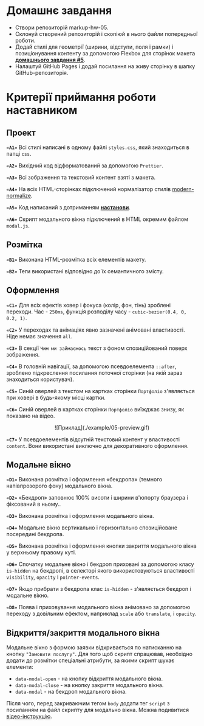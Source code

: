 # Домашнє завдання

- Створи репозиторій markup-hw-05.
- Склонуй створений репозиторій і скопіюй в нього файли попередньої роботи.
- Додай стилі для геометрії (ширини, відступи, поля і рамки) і позиціонування контенту за допомогою Flexbox для сторінок макета **[домашнього завдання #5](https://www.figma.com/file/1ehrLBauvVFu4mVhxsHzyZ/Web-Studio-(Version-2.1)?node-id=1%3A2125)**.
- Налаштуй GitHub Pages і додай посилання на живу сторінку в шапку GitHub-репозиторія.

# Критерії приймання роботи наставником

## Проект

**`«A1»`** Всі стилі написані в одному файлі `styles.css`, який знаходиться в папці `css`.

**`«A2»`** Вихідний код відформатований за допомогою `Prettier`.

**`«A3»`** Всі зображення та текстовий контент взяті з макета.

**`«A4»`** На всіх HTML-сторінках підключений нормалізатор стилів [modern-normalize](https://github.com/sindresorhus/modern-normalize).

**`«A5»`** Код написаний з дотриманням **[настанови](https://codeguide.co/)**.

**`«A6»`** Скрипт модального вікна підключений в HTML окремим файлом `modal.js`.

## Розмітка

**`«B1»`** Виконана HTML-розмітка всіх елементів макету.

**`«B2»`** Теги використані відповідно до їх семантичного змісту.

## Оформлення

**`«C1»`** Для всіх ефектів ховер і фокуса (колір, фон, тінь) зроблені переходи. Час - `250ms`, функція розподілу часу - `cubic-bezier(0.4, 0, 0.2, 1)`.

**`«C2»`** У переходах та анімаціях явно зазначені анімовані властивості. Ніде немає значення `all`.

**`«C3»`** В секції `Чим ми займаємось` текст з фоном спозиційований поверх зображення.

**`«C4»`** В головній навігації, за допомогою псевдоелемента `::after`, зроблено підкреслення посилання поточної сторінки (на якій зараз знаходиться користувач).

**`«C5»`** Синій оверлей з текстом на картках сторінки `Портфоліо` з'являється при ховері в будь-якому місці картки.

**`«C6»`** Синій оверлей в картках сторінки `Портфоліо` виїжджає знизу, як показано на відео.

<div style="text-align:center">
![Приклад](./example/05-preview.gif)
</div>

**`«C7»`** У псевдоелементів відсутній текстовий контент у властивості `content`. Вони використані виключно для декоративного оформлення.

## Модальне вікно

**`«D1»`** Виконана розмітка і оформлення «бекдропа» (темного напівпрозорого фону) модального вікна.

**`«D2»`** «Бекдроп» заповнює 100% висоти і ширини в'юпорту браузера і фіксований в ньому..

**`«D3»`** Виконана розмітка і оформлення модального вікна.

**`«D4»`** Модальне вікно вертикально і горизонтально спозиційоване посередині бекдропа.

**`«D5»`** Виконана розмітка і оформлення кнопки закриття модального вікна у верхньому правому куті.

**`«D6»`** Спочатку модальне вікно і бекдроп приховані за допомогою класу `is-hidden` на бекдропі, в селекторі якого використовуються властивості `visibility`, `opacity` і `pointer-events`.

**`«D7»`** Якщо прибрати з бекдропа клас `is-hidden` - з'являється бекдроп і модальне вікно.

**`«D8»`** Поява і приховування модального вікна анімовано за допомогою переходу з довільним ефектом, наприклад `scale` або `translate`, і `opacity`.

## Відкриття/закриття модального вікна

Модальне вікно з формою заявки відкривається по натисканню на кнопку `"Замовити послугу"`. Для того щоб скрипт спрацював, необхідно додати до розмітки спеціальні атрибути, за якими скрипт шукає елементи:

- `data-modal-open` - на кнопку відкриття модального вікна.
- `data-modal-close` - на кнопку закриття модального вікна.
- `data-modal` - на бекдроп модального вікна.

Після чого, перед закриваючим тегом `body` додати тег `script` з посиланням на файл скрипту для модально вікна. Можна подивитися [відео-інструкцію](https://drive.google.com/file/d/1yasixN2K-9DdsYtKCJWVay9WbyTZai0t/view?usp=sharing).
